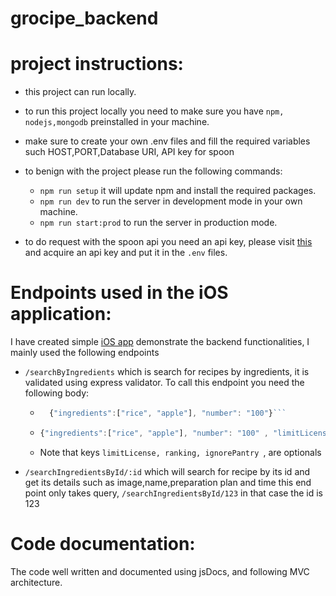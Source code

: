 # grocipe_backend

# project instructions:

* this project can run locally.
* to run this project locally you need to make sure you have `npm, nodejs,mongodb` preinstalled in your machine.
* make sure to create your own .env files and fill the required variables such HOST,PORT,Database URI, API key for spoon
* to benign with the project please run the following commands:
    * ``npm run setup`` it will update npm and install the required packages.
    * `npm run dev` to run the server in development mode in your own machine.
    * `npm run start:prod`  to run the server in production mode.

* to do request with the spoon api you need an api key, please visit <a href="https://spoonacular.com/food-api">this<a/>
  and acquire an api key and put it in the ``.env`` files.

# Endpoints used in the iOS application:

I have created simple <a href="https://github.com/NawafSwe/Recipe-Founder">iOS app</a> demonstrate the backend functionalities, I mainly used the following endpoints

* ``/searchByIngredients`` which is search for recipes by ingredients, it is validated using express validator. To call
  this endpoint you need the following body:
  * ```js
      {"ingredients":["rice", "apple"], "number": "100"}```
  *   ```js 
      {"ingredients":["rice", "apple"], "number": "100" , "limitLicense": "true", "ranking":1, "ignorePantry":true} ``` 
  * Note that keys ``limitLicense, ranking, ignorePantry ``,   are optionals      
  
* ``/searchIngredientsById/:id`` which will search for recipe by its id and get its details such as image,name,preparation plan and time
    this end point only takes query, ``/searchIngredientsById/123`` in that case the id is 123
  

# Code documentation: 
  The code well  written and documented using jsDocs, and following MVC architecture. 
